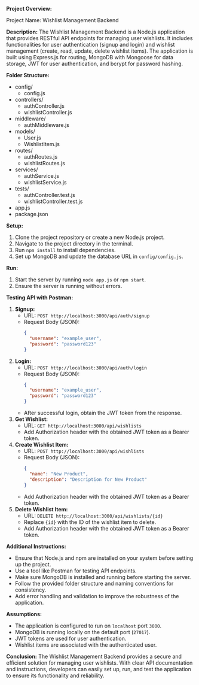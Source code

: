 **Project Overview:**

Project Name: Wishlist Management Backend

**Description:**
The Wishlist Management Backend is a Node.js application that provides RESTful API endpoints for managing user wishlists. It includes functionalities for user authentication (signup and login) and wishlist management (create, read, update, delete wishlist items). The application is built using Express.js for routing, MongoDB with Mongoose for data storage, JWT for user authentication, and bcrypt for password hashing.

**Folder Structure:**
- config/
  - config.js
- controllers/
  - authController.js
  - wishlistController.js
- middleware/
  - authMiddleware.js
- models/
  - User.js
  - WishlistItem.js
- routes/
  - authRoutes.js
  - wishlistRoutes.js
- services/
  - authService.js
  - wishlistService.js
- tests/
  - authController.test.js
  - wishlistController.test.js
- app.js
- package.json

**Setup:**
1. Clone the project repository or create a new Node.js project.
2. Navigate to the project directory in the terminal.
3. Run `npm install` to install dependencies.
4. Set up MongoDB and update the database URL in `config/config.js`.

**Run:**
1. Start the server by running `node app.js` or `npm start`.
2. Ensure the server is running without errors.

**Testing API with Postman:**
1. **Signup:**
   - URL: `POST http://localhost:3000/api/auth/signup`
   - Request Body (JSON):
     ```json
     {
       "username": "example_user",
       "password": "password123"
     }
     ```
2. **Login:**
   - URL: `POST http://localhost:3000/api/auth/login`
   - Request Body (JSON):
     ```json
     {
       "username": "example_user",
       "password": "password123"
     }
     ```
   - After successful login, obtain the JWT token from the response.
3. **Get Wishlist:**
   - URL: `GET http://localhost:3000/api/wishlists`
   - Add Authorization header with the obtained JWT token as a Bearer token.
4. **Create Wishlist Item:**
   - URL: `POST http://localhost:3000/api/wishlists`
   - Request Body (JSON):
     ```json
     {
       "name": "New Product",
       "description": "Description for New Product"
     }
     ```
   - Add Authorization header with the obtained JWT token as a Bearer token.
5. **Delete Wishlist Item:**
   - URL: `DELETE http://localhost:3000/api/wishlists/{id}`
   - Replace `{id}` with the ID of the wishlist item to delete.
   - Add Authorization header with the obtained JWT token as a Bearer token.

**Additional Instructions:**
- Ensure that Node.js and npm are installed on your system before setting up the project.
- Use a tool like Postman for testing API endpoints.
- Make sure MongoDB is installed and running before starting the server.
- Follow the provided folder structure and naming conventions for consistency.
- Add error handling and validation to improve the robustness of the application.

**Assumptions:**
- The application is configured to run on `localhost` port `3000`.
- MongoDB is running locally on the default port (`27017`).
- JWT tokens are used for user authentication.
- Wishlist items are associated with the authenticated user.

**Conclusion:**
The Wishlist Management Backend provides a secure and efficient solution for managing user wishlists. With clear API documentation and instructions, developers can easily set up, run, and test the application to ensure its functionality and reliability.
